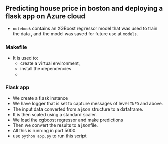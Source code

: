 ## Predicting house price in boston and deploying a flask app on Azure cloud

- `notebook` contains an XGBoost regressor model that was used to train the data , and the model was saved for future use at `models`.

### Makefile
- It is used to:
    - create a virtual environment,
    - install the dependencies 
    -  

### Flask app
- We create a flask instance 
- We have logger that is set to capture messages of level `INFO` and above.
- The input data converted from a json structure to a dataframe.
- It  is then  scaled using a standard scaler.
- We load the xgboost regressor and make predictions 
- Then we convert the results to a jsonfile.
- All this is running in port 5000.
- use `python app.py` to run this script
